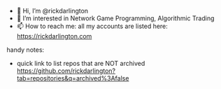 - 👋 Hi, I’m @rickdarlington
- 👀 I’m interested in Network Game Programming, Algorithmic Trading
- 📫 How to reach me: all my accounts are listed here: https://rickdarlington.com

handy notes:
- quick link to list repos that are NOT archived https://github.com/rickdarlington?tab=repositories&q=archived%3Afalse
